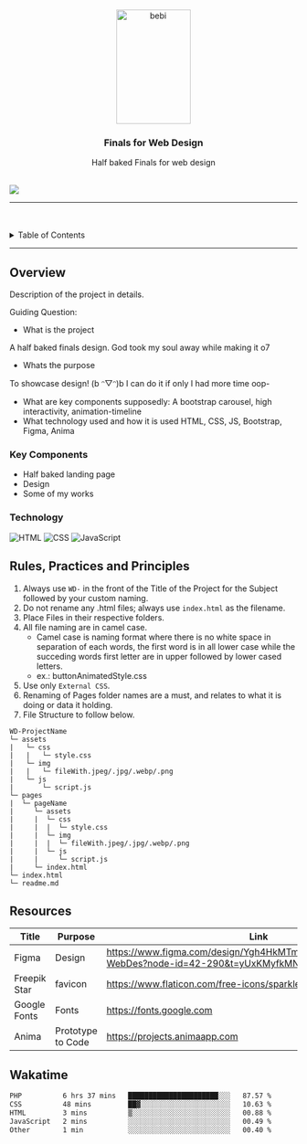 <a name="readme-top">

<br/>

<br />
<div align="center">
  <a href="https://github.com/zyx-0314/">
  <!-- TODO: If you want to add logo or banner you can add it here -->
    <img src="./pages/edit/assets/img/rabbit.gif" alt="bebi" width="130" height="200">
  </a>
<!-- TODO: Change Title to the name of the title of your Project -->
  <h3 align="center">Finals for Web Design</h3>
</div>
<!-- TODO: Make a short description -->
<div align="center">
Half baked Finals for web design
</div>

<br />

<!-- TODO: Change the zyx-0314 into your github username  -->
<!-- TODO: Change the WD-Template-Project into the same name of your folder -->
![](https://visit-counter.vercel.app/counter.png?page=zyx-0314/WD-Template-Project)

---

<br />
<br />

<!-- TODO: If you want to add more layers for your readme -->
<details>
  <summary>Table of Contents</summary>
  <ol>
    <li>
      <a href="#overview">Overview</a>
      <ol>
        <li>
          <a href="#key-components">Key Components</a>
        </li>
        <li>
          <a href="#technology">Technology</a>
        </li>
      </ol>
    </li>
    <li>
      <a href="#rule,-practices-and-principles">Rules, Practices and Principles</a>
    </li>
    <li>
      <a href="#resources">Resources</a>
    </li>
  </ol>
</details>

---

## Overview

<!-- TODO: To be changed -->
<!-- The following are just sample -->
Description of the project in details.

Guiding Question:
- What is the project

A half baked finals design. God took my soul away while making it o7

- Whats the purpose

To showcase design!  (b ᵔ▽ᵔ)b  I can do it if only I had more time oop-
- What are key components
supposedly:
A bootstrap carousel, high interactivity, animation-timeline
- What technology used and how it is used
HTML, CSS, JS, Bootstrap, Figma, Anima

### Key Components
<!-- TODO: List of Key Components -->
<!-- The following are just sample -->
- Half baked landing page
- Design
- Some of my works

### Technology
<!-- TODO: List of Technology Used -->
![HTML](https://img.shields.io/badge/HTML-E34F26?style=for-the-badge&logo=html5&logoColor=white)
![CSS](https://img.shields.io/badge/CSS-1572B6?style=for-the-badge&logo=css3&logoColor=white)
![JavaScript](https://img.shields.io/badge/JavaScript-F7DF1E?style=for-the-badge&logo=javascript&logoColor=white)

## Rules, Practices and Principles
1. Always use `WD-` in the front of the Title of the Project for the Subject followed by your custom naming.
2. Do not rename any .html files; always use `index.html` as the filename.
3. Place Files in their respective folders.
4. All file naming are in camel case.
   - Camel case is naming format where there is no white space in separation of each words, the first word is in all lower case while the succeding words first letter are in upper followed by lower cased letters.
   - ex.: buttonAnimatedStyle.css
5. Use only `External CSS`.
6. Renaming of Pages folder names are a must, and relates to what it is doing or data it holding.
7. File Structure to follow below.

```
WD-ProjectName
└─ assets
|   └─ css
|   |   └─ style.css
|   └─ img
|   |   └─ fileWith.jpeg/.jpg/.webp/.png
|   └─ js
|       └─ script.js
└─ pages
|  └─ pageName
|     └─ assets
|     |  └─ css
|     |  |  └─ style.css
|     |  └─ img
|     |  |  └─ fileWith.jpeg/.jpg/.webp/.png
|     |  └─ js
|     |     └─ script.js
|     └─ index.html
└─ index.html
└─ readme.md
```

## Resources

<!-- TODO: Add References -->
| Title | Purpose | Link |
|-|-|-|
| Figma | Design | https://www.figma.com/design/Ygh4HkMTmYWeD9kgPxbxOC/Finals-WebDes?node-id=42-290&t=yUxKMyfkMNa7YfxJ-1 |
| Freepik Star | favicon | https://www.flaticon.com/free-icons/sparkle |
| Google Fonts | Fonts | https://fonts.google.com |
| Anima | Prototype to Code | https://projects.animaapp.com |
## Wakatime

<!--START_SECTION:waka-->

```txt
PHP          6 hrs 37 mins   ██████████████████████░░░   87.57 %
CSS          48 mins         ██▓░░░░░░░░░░░░░░░░░░░░░░   10.63 %
HTML         3 mins          ▒░░░░░░░░░░░░░░░░░░░░░░░░   00.88 %
JavaScript   2 mins          ░░░░░░░░░░░░░░░░░░░░░░░░░   00.49 %
Other        1 min           ░░░░░░░░░░░░░░░░░░░░░░░░░   00.40 %
```

<!--END_SECTION:waka-->